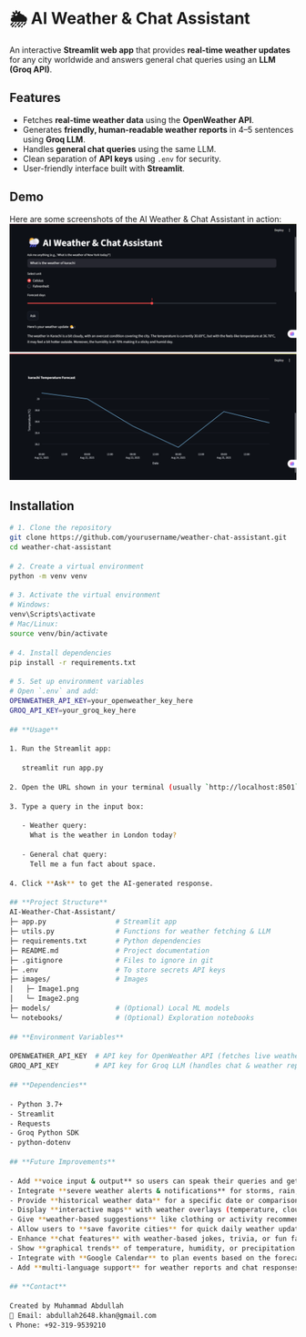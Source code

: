 # 🌦️ AI Weather & Chat Assistant

An interactive **Streamlit web app** that provides **real-time weather updates** for any city worldwide and answers general chat queries using an **LLM (Groq API)**.  

## **Features**

- Fetches **real-time weather data** using the **OpenWeather API**.  
- Generates **friendly, human-readable weather reports** in 4–5 sentences using **Groq LLM**.  
- Handles **general chat queries** using the same LLM.  
- Clean separation of **API keys** using `.env` for security.  
- User-friendly interface built with **Streamlit**.  

## **Demo**

Here are some screenshots of the AI Weather & Chat Assistant in action:  
![Weather report example](images/Image1.png)  
![Temperature Forecast example](images/Image2.png)  

## **Installation**

```bash
# 1. Clone the repository
git clone https://github.com/yourusername/weather-chat-assistant.git
cd weather-chat-assistant

# 2. Create a virtual environment
python -m venv venv

# 3. Activate the virtual environment
# Windows:
venv\Scripts\activate
# Mac/Linux:
source venv/bin/activate

# 4. Install dependencies
pip install -r requirements.txt

# 5. Set up environment variables
# Open `.env` and add:
OPENWEATHER_API_KEY=your_openweather_key_here
GROQ_API_KEY=your_groq_key_here

## **Usage**

1. Run the Streamlit app:

   streamlit run app.py

2. Open the URL shown in your terminal (usually `http://localhost:8501`) in a browser.  

3. Type a query in the input box:

   - Weather query:  
     What is the weather in London today?

   - General chat query:  
     Tell me a fun fact about space.

4. Click **Ask** to get the AI-generated response.

## **Project Structure**
AI-Weather-Chat-Assistant/
├─ app.py                 # Streamlit app  
├─ utils.py               # Functions for weather fetching & LLM  
├─ requirements.txt       # Python dependencies  
├─ README.md              # Project documentation  
├─ .gitignore             # Files to ignore in git  
├─ .env                   # To store secrets API keys  
├─ images/                # Images  
│   ├─ Image1.png  
│   └─ Image2.png  
├─ models/                # (Optional) Local ML models  
└─ notebooks/             # (Optional) Exploration notebooks

## **Environment Variables**

OPENWEATHER_API_KEY  # API key for OpenWeather API (fetches live weather data)  
GROQ_API_KEY         # API key for Groq LLM (handles chat & weather report generation)

## **Dependencies**

- Python 3.7+  
- Streamlit  
- Requests  
- Groq Python SDK  
- python-dotenv  

## **Future Improvements**

- Add **voice input & output** so users can speak their queries and get audio weather reports.  
- Integrate **severe weather alerts & notifications** for storms, rain, or heatwaves.  
- Provide **historical weather data** for a specific date or comparison over time.  
- Display **interactive maps** with weather overlays (temperature, clouds, rain).  
- Give **weather-based suggestions** like clothing or activity recommendations.  
- Allow users to **save favorite cities** for quick daily weather updates.  
- Enhance **chat features** with weather-based jokes, trivia, or fun facts.  
- Show **graphical trends** of temperature, humidity, or precipitation for the past week.  
- Integrate with **Google Calendar** to plan events based on the forecast.  
- Add **multi-language support** for weather reports and chat responses.  

## **Contact**

Created by Muhammad Abdullah  
📧 Email: abdullah2648.khan@gmail.com  
📞 Phone: +92-319-9539210  

